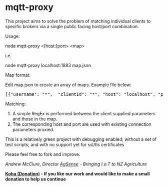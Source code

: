 # mqtt-proxy

This project aims to solve the problem of matching individual clients to specific brokers via a single public facing host/port combination.

Usage:

node mqtt-proxy &lt;[host:]port&gt; &lt;map&gt;

i.e.

node mqtt-proxy localhost:1883 map.json

Map format:

Edit map.json to create an array of maps.  Example file below:
</p>
<pre>
[{"username": "*",  "clientId": "*", "host": "localhost", "port": "1883"}]
</pre>


Matching:

<ol>
<li>A simple RegEx is performed between the client supplied parameters and those in the map.</li>
<li>The corresponding host and port are used with existing connection parameters proxied.</li>
</ol>


This is a relatively green project with debugging enabled; without a set of test scripts; and with no support yet for ssl/tls certificates

Please feel free to fork and improve.

<i>
Andrew McClure, Director <a href="http://agsense.co.nz">AgSense</a> -  Bringing I.o.T to NZ Agriculture
</i>

<b><a href="https://payment.swipehq.com/?product_id=EB82DA1340C7E">Koha (Donation)</a> - If you like our work and would like to make a small donation to help us continue</b>

